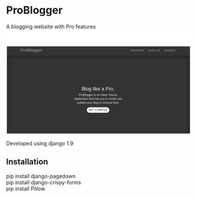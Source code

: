 # ProBlogger
A blogging website with Pro features
![Alt text](https://github.com/TejasBhitle/ProBlogger/blob/master/problogger.png "Home")

Developed using django 1.9

## Installation
pip install django-pagedown <br>
pip install django-crispy-forms <br>
pip install Pillow <br>